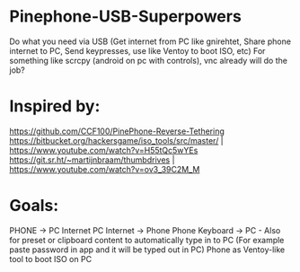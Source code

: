 # Pinephone-USB-Superpowers
Do what you need via USB (Get internet from PC like gnirehtet, Share phone internet to PC, Send keypresses, use like Ventoy to boot ISO, etc)
For something like scrcpy (android on pc with controls), vnc already will do the job?

# Inspired by:
https://github.com/CCF100/PinePhone-Reverse-Tethering
https://bitbucket.org/hackersgame/iso_tools/src/master/ | https://www.youtube.com/watch?v=H55tQc5wYEs
https://git.sr.ht/~martijnbraam/thumbdrives | https://www.youtube.com/watch?v=ov3_39C2M_M

# Goals:
PHONE -> PC Internet
PC Internet -> Phone
Phone Keyboard -> PC
 \- Also for preset or clipboard content to automatically type in to PC (For example paste password in app and it will be typed out in PC)
Phone as Ventoy-like tool to boot ISO on PC
